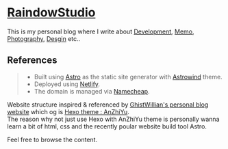 # [RaindowStudio](https://raindowstudio.com/)
This is my personal blog where I write about [Development](), [Memo](), [Photography](), [Desgin]() etc..

## References
> - Built using [Astro](https://astro.build/) as the static site generator with [Astrowind](https://astrowind.vercel.app/) theme.
> - Deployed using [Netlify](https://www.netlify.com/).
> - The domain is managed via [Namecheap](https://www.namecheap.com/).

Website structure inspired & referenced by [GhistWillian's personal blog website](https://gistwillan.cn/) which og is  [Hexo theme : AnZhiYu](https://github.com/anzhiyu-c/hexo-theme-anzhiyu).  
The reason why not just use Hexo with AnZhiYu theme is personally wanna learn a bit of html, css and the recently poular website build tool Astro.  
  

Feel free to browse the content.
